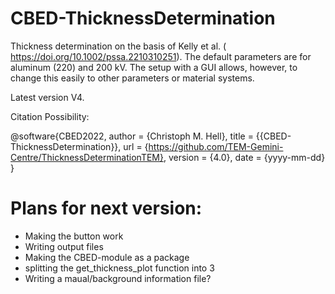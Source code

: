 # CBED-ThicknessDetermination
Thickness determination on the basis of Kelly et al. ( https://doi.org/10.1002/pssa.2210310251). The default parameters are for aluminum (220) and 200 kV. The setup with a GUI allows, however, to change this easily to other parameters or material systems.


Latest version V4.

Citation Possibility:

@software{CBED2022,
  author = {Christoph M. Hell},
  title = {{CBED-ThicknessDetermination}},
  url = {https://github.com/TEM-Gemini-Centre/ThicknessDeterminationTEM},
  version = {4.0},
  date = {yyyy-mm-dd}
}


# Plans for next version:
- Making the button work
- Writing output files
- Making the CBED-module as a package
- splitting the get_thickness_plot function into 3
- Writing a maual/background information file?
